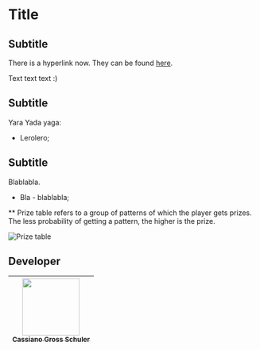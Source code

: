 # Title

## Subtitle
There is a hyperlink now. They can be found [here](https://fbm.digital/1#bingo "FBMDS - Video Bingo").

Text text text :)

## Subtitle
Yara Yada yaga:
- Lerolero;

## Subtitle
Blablabla.

- Bla           - blablabla;


** Prize table refers to a group of patterns of which the player gets prizes. The less probability of getting a pattern, the higher is the prize.

![Prize table](https://github.com/Zorug/Projetos_Completos/blob/master/Bingo_Projet/prize_table.png?raw=true)

## Developer
| [<img src="https://avatars.githubusercontent.com/u/54179576?v=4" width=115><br><sub>Cassiano Gross Schuler</sub>](https://github.com/Zorug) | 
| :---: |

